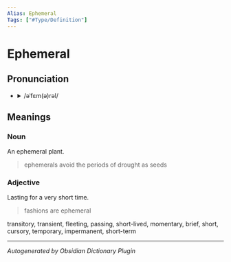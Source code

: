 ```yaml
---
Alias: Ephemeral
Tags: ["#Type/Definition"]
---
```


# Ephemeral

## Pronunciation

- <details><summary>/əˈfɛm(ə)rəl/</summary><audio controls><source src="https://lex-audio.useremarkable.com/mp3/ephemeral_us_1.mp3"></audio></details>

## Meanings

### Noun

An ephemeral plant.

> ephemerals avoid the periods of drought as seeds

### Adjective

Lasting for a very short time.

> fashions are ephemeral

transitory, transient, fleeting, passing, short-lived, momentary, brief, short, cursory, temporary, impermanent, short-term



***
*Autogenerated by Obsidian Dictionary Plugin*
